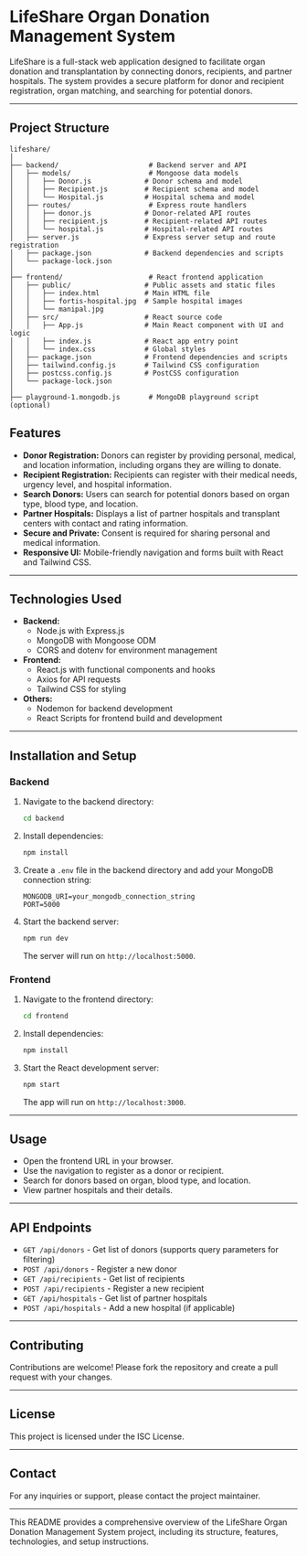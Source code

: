 # LifeShare Organ Donation Management System

LifeShare is a full-stack web application designed to facilitate organ donation and transplantation by connecting donors, recipients, and partner hospitals. The system provides a secure platform for donor and recipient registration, organ matching, and searching for potential donors.

---

## Project Structure

```
lifeshare/
│
├── backend/                      # Backend server and API
│   ├── models/                   # Mongoose data models
│   │   ├── Donor.js             # Donor schema and model
│   │   ├── Recipient.js         # Recipient schema and model
│   │   └── Hospital.js          # Hospital schema and model
│   ├── routes/                   # Express route handlers
│   │   ├── donor.js             # Donor-related API routes
│   │   ├── recipient.js         # Recipient-related API routes
│   │   └── hospital.js          # Hospital-related API routes
│   ├── server.js                # Express server setup and route registration
│   ├── package.json             # Backend dependencies and scripts
│   └── package-lock.json
│
├── frontend/                     # React frontend application
│   ├── public/                  # Public assets and static files
│   │   ├── index.html           # Main HTML file
│   │   ├── fortis-hospital.jpg  # Sample hospital images
│   │   └── manipal.jpg
│   ├── src/                     # React source code
│   │   ├── App.js               # Main React component with UI and logic
│   │   ├── index.js             # React app entry point
│   │   └── index.css            # Global styles
│   ├── package.json             # Frontend dependencies and scripts
│   ├── tailwind.config.js       # Tailwind CSS configuration
│   ├── postcss.config.js        # PostCSS configuration
│   └── package-lock.json
│
├── playground-1.mongodb.js       # MongoDB playground script (optional)

```
## Features

- **Donor Registration:** Donors can register by providing personal, medical, and location information, including organs they are willing to donate.
- **Recipient Registration:** Recipients can register with their medical needs, urgency level, and hospital information.
- **Search Donors:** Users can search for potential donors based on organ type, blood type, and location.
- **Partner Hospitals:** Displays a list of partner hospitals and transplant centers with contact and rating information.
- **Secure and Private:** Consent is required for sharing personal and medical information.
- **Responsive UI:** Mobile-friendly navigation and forms built with React and Tailwind CSS.

---

## Technologies Used

- **Backend:**
  - Node.js with Express.js
  - MongoDB with Mongoose ODM
  - CORS and dotenv for environment management
- **Frontend:**
  - React.js with functional components and hooks
  - Axios for API requests
  - Tailwind CSS for styling
- **Others:**
  - Nodemon for backend development
  - React Scripts for frontend build and development

---

## Installation and Setup

### Backend

1. Navigate to the backend directory:
   ```bash
   cd backend
   ```
2. Install dependencies:
   ```bash
   npm install
   ```
3. Create a `.env` file in the backend directory and add your MongoDB connection string:
   ```
   MONGODB_URI=your_mongodb_connection_string
   PORT=5000
   ```
4. Start the backend server:
   ```bash
   npm run dev
   ```
   The server will run on `http://localhost:5000`.

### Frontend

1. Navigate to the frontend directory:
   ```bash
   cd frontend
   ```
2. Install dependencies:
   ```bash
   npm install
   ```
3. Start the React development server:
   ```bash
   npm start
   ```
   The app will run on `http://localhost:3000`.

---

## Usage

- Open the frontend URL in your browser.
- Use the navigation to register as a donor or recipient.
- Search for donors based on organ, blood type, and location.
- View partner hospitals and their details.

---

## API Endpoints

- `GET /api/donors` - Get list of donors (supports query parameters for filtering)
- `POST /api/donors` - Register a new donor
- `GET /api/recipients` - Get list of recipients
- `POST /api/recipients` - Register a new recipient
- `GET /api/hospitals` - Get list of partner hospitals
- `POST /api/hospitals` - Add a new hospital (if applicable)

---

## Contributing

Contributions are welcome! Please fork the repository and create a pull request with your changes.

---

## License

This project is licensed under the ISC License.

---

## Contact

For any inquiries or support, please contact the project maintainer.

---

This README provides a comprehensive overview of the LifeShare Organ Donation Management System project, including its structure, features, technologies, and setup instructions.
